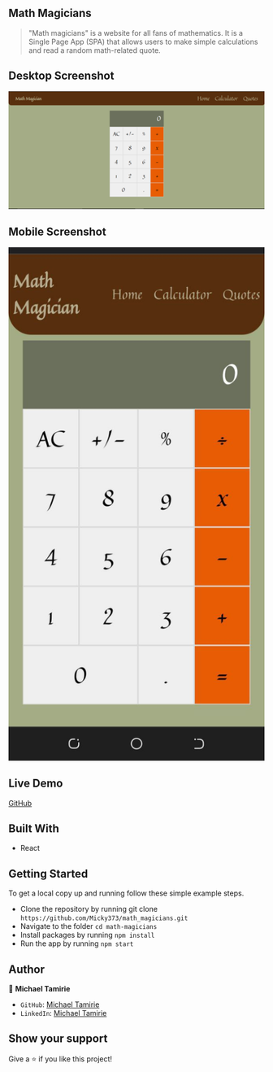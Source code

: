 ## Math Magicians

> "Math magicians" is a website for all fans of mathematics. It is a Single Page App (SPA) that allows users to make simple calculations and read a random math-related quote.

## Desktop Screenshot

![screenshot](./images/Desktop_screenshot.PNG)

## Mobile Screenshot

![screenshot](./images/mobile_screenshot.jpg)

## Live Demo

[GitHub](https://Micky373.github.io/math_magicians)

## Built With

- React

## Getting Started

To get a local copy up and running follow these simple example steps.

- Clone the repository by running git clone `https://github.com/Micky373/math_magicians.git`
- Navigate to the folder `cd math-magicians`
- Install packages by running `npm install`
- Run the app by running `npm start`

## Author

👤 **Michael Tamirie**

- `GitHub`: [Michael Tamirie](https://github.com/Micky373)
- `LinkedIn`: [Michael Tamirie](https://www.linkedin.com/in/michael-tamirie-288a331ab)

## Show your support

Give a ⭐ if you like this project!
